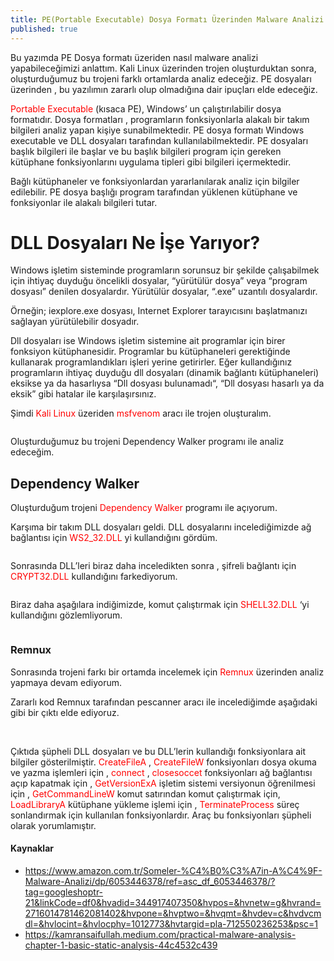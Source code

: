 ```yaml
---
title: PE(Portable Executable) Dosya Formatı Üzerinden Malware Analizi
published: true
---
```


<p>Bu yazımda PE Dosya formatı üzeriden nasıl malware analizi yapabileceğimizi anlattım. Kali Linux üzerinden trojen oluşturduktan sonra, oluşturduğumuz bu trojeni farklı ortamlarda analiz edeceğiz. PE dosyaları üzerinden , bu yazılımın zararlı olup olmadığına dair ipuçları elde edeceğiz.</p>
<p><a style="color:red;">Portable Executable</a> (kısaca PE), Windows’ un çalıştırılabilir dosya formatıdır. Dosya formatları , programların fonksiyonlarla alakalı bir takım bilgileri analiz yapan kişiye sunabilmektedir. PE dosya formatı Windows executable ve DLL dosyaları tarafından kullanılabilmektedir. PE dosyaları başlık bilgileri ile başlar ve bu başlık bilgileri program için gereken kütüphane fonksiyonlarını uygulama tipleri gibi bilgileri içermektedir.</p>
<p>Bağlı kütüphaneler ve fonksiyonlardan yararlanılarak analiz için bilgiler edilebilir. PE dosya başlığı program tarafından yüklenen kütüphane ve fonksiyonlar ile alakalı bilgileri tutar.</p>

# [](#header-1)DLL Dosyaları Ne İşe Yarıyor?

<p>Windows işletim sisteminde programların sorunsuz bir şekilde çalışabilmek için ihtiyaç duyduğu öncelikli dosyalar, “yürütülür dosya” veya “program dosyası” denilen dosyalardır. Yürütülür dosyalar, “.exe” uzantılı dosyalardır.</p>
<p>Örneğin; iexplore.exe dosyası, Internet Explorer tarayıcısını başlatmanızı sağlayan yürütülebilir dosyadır.</p>
<p>Dll dosyaları ise Windows işletim sistemine ait programlar için birer fonksiyon kütüphanesidir. Programlar bu kütüphaneleri gerektiğinde kullanarak programlandıkları işleri yerine getirirler. Eğer kullandığınız programların ihtiyaç duyduğu dll dosyaları (dinamik bağlantı kütüphaneleri) eksikse ya da hasarlıysa “Dll dosyası bulunamadı“, “Dll dosyası hasarlı ya da eksik” gibi hatalar ile karşılaşırsınız.</p>
<p>Şimdi <a style="color:red;">Kali Linux</a> üzeriden <a style="color:red;">msfvenom</a> aracı ile trojen oluşturalım.</p>
<img src="https://miro.medium.com/max/2400/0*34MCZaWez0iDw69A.png" alt="">
<p>Oluşturduğumuz bu trojeni Dependency Walker programı ile analiz edeceğim.</p>




## [](#header-2)Dependency Walker

<p>Oluşturduğum trojeni <a style="color:red;">Dependency Walker</a> programı ile açıyorum.</p>
<p>Karşıma bir takım DLL dosyaları geldi. DLL dosyalarını incelediğimizde ağ bağlantısı için <a style="color:red;">WS2_32.DLL</a> yi kullandığını gördüm.</p>
<img src="https://miro.medium.com/max/2400/0*uZJtWVCjr0A4hxEH.png" alt="">
<p>Sonrasında DLL’leri biraz daha inceledikten sonra , şifreli bağlantı için <a style="color:red;">CRYPT32.DLL</a> kullandığını farkediyorum.</p>
<img src="https://miro.medium.com/max/2400/0*wXv5wPeEmUDMgWYg.png" alt="">
<p>Biraz daha aşağılara indiğimizde, komut çalıştırmak için <a style="color:red;">SHELL32.DLL</a> ‘yi kullandığını gözlemliyorum.</p>
<img src="https://miro.medium.com/max/2400/0*cBQHHocTxp4TjvpL.png" alt="">

### [](#header-3)Remnux

<p>Sonrasında trojeni farkı bir ortamda incelemek için <a style="color:red;">Remnux</a> üzerinden analiz yapmaya devam ediyorum.</p>
<p>Zararlı kod Remnux tarafından pescanner aracı ile incelediğimde aşağıdaki gibi bir çıktı elde ediyoruz.</p>
<img src="https://miro.medium.com/max/2400/0*Ed8GkQLCJkWMEPjD.png" alt="">
<img src="https://miro.medium.com/max/2400/0*8IygsshMms_QXt9X.png" alt="">
<p>Çıktıda şüpheli DLL dosyaları ve bu DLL’lerin kullandığı fonksiyonlara ait bilgiler gösterilmiştir. <a style="color:red;">CreateFileA</a> ,  <a style="color:red;">CreateFileW</a> fonksiyonları dosya okuma ve yazma işlemleri için , <a style="color:red;">connect</a> , <a style="color:red;">closesoccet</a> fonksiyonları ağ bağlantısı açıp kapatmak için , <a style="color:red;">GetVersionExA</a> işletim sistemi versiyonun öğrenilmesi için , <a style="color:red;">GetCommandLineW</a> komut satırından komut çalıştırmak için, <a style="color:red;">LoadLibraryA</a> kütüphane yükleme işlemi için ,  <a style="color:red;">TerminateProcess</a> süreç sonlandırmak için kullanılan fonksiyonlardır. Araç bu fonksiyonları şüpheli olarak yorumlamıştır.</p>

#### [](#header-4)Kaynaklar

*   https://www.amazon.com.tr/Someler-%C4%B0%C3%A7in-A%C4%9F-Malware-Analizi/dp/6053446378/ref=asc_df_6053446378/?tag=googleshoptr-21&linkCode=df0&hvadid=344917407350&hvpos=&hvnetw=g&hvrand=2716014781462081402&hvpone=&hvptwo=&hvqmt=&hvdev=c&hvdvcmdl=&hvlocint=&hvlocphy=1012773&hvtargid=pla-712550236253&psc=1
*   https://kamransaifullah.medium.com/practical-malware-analysis-chapter-1-basic-static-analysis-44c4532c439


